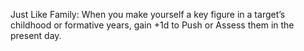 Just Like Family: When you make yourself a key figure in a target’s childhood or formative years, gain +1d to Push or Assess them in the present day.

